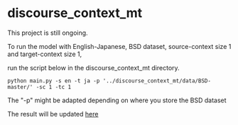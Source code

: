 # discourse_context_mt

This project is still ongoing.


To run the model with English-Japanese, BSD dataset, source-context size 1 and target-context size 1,

run the script below in the discourse_context_mt directory.
```
python main.py -s en -t ja -p '../discourse_context_mt/data/BSD-master/' -sc 1 -tc 1
```

The "-p" might be adapted depending on where you store the BSD dataset


The result will be updated
[here](https://docs.google.com/spreadsheets/d/1yiK7cjZ-hxiPAKQZLFRc4C4P0cG5YvMZy8xyK5YzEwQ/edit?usp=sharing)
